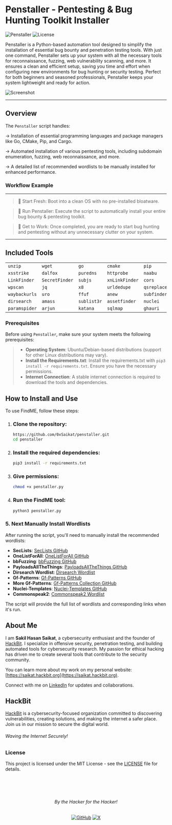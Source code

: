 # Penstaller - Pentesting & Bug Hunting Toolkit Installer

![Penstaller](https://img.shields.io/badge/Bug%20Bounty_&_Pentesting-Toolkit%20Installer-red) ![License](https://img.shields.io/github/license/0xSaikat/penstaller)

Penstaller is a Python-based automation tool designed to simplify the installation of essential bug bounty and penetration testing tools. With just one command, Penstaller sets up your system with all the necessary tools for reconnaissance, fuzzing, web vulnerability scanning, and more. It ensures a clean and efficient setup, saving you time and effort when configuring new environments for bug hunting or security testing. Perfect for both beginners and seasoned professionals, Penstaller keeps your system lightweight and ready for action.

![Screenshot](https://github.com/)

----

## Overview

The `Penstaller` script handles:

→  Installation of essential programming languages and package managers like Go, CMake, Pip, and Cargo.

→  Automated installation of various pentesting tools, including subdomain enumeration, fuzzing, web reconnaissance, and more.

→  A detailed list of recommended wordlists to be manually installed for enhanced performance.

### Workflow Example
----
>📌 Start Fresh: Boot into a clean OS with no pre-installed bloatware.

>📌 Run Penstaller: Execute the script to automatically install your entire bug bounty & pentesting toolkit.

>📌 Get to Work: Once completed, you are ready to start bug hunting and pentesting without any unnecessary clutter on your system.

----

## Included Tools

|                |              |             |            |            |             |             |
|----------------|--------------|-------------|------------|------------|-------------|-------------|
| `unzip`          | `wget`         | `go`         | `cmake`      | `pip`         | `cargo`       | `ruby`       |
| `xsstrike`       | `dalfox`       | `puredns`    | `httprobe`   | `naabu`       | `hakrawler`   | `gospider`   |
| `LinkFinder`     | `SecretFinder` | `subjs`      | `xnLinkFinder` | `cors`       | `gobuster`    | `nikto`      |
| `wpscan`         | `jq`           | `x8`         | `urldedupe`  | `qsreplace`   | `gau`         | `gf`         |
| `waybackurls`    | `uro`          | `ffuf`       | `anew`       | `subfinder`   | `httpx`       | `nmap`       |
| `dirsearch`      | `amass`        | `sublist3r`  | `assetfinder` | `nuclei`      | `massdns`     | `shuffledns` |
| `paramspider`    | `arjun`        | `katana`     | `sqlmap`     | `ghauri`      | `pii`         | `pdsi`       |

### Prerequisites

Before using `Penstaller`, make sure your system meets the following prerequisites:

> - **Operating System**: Ubuntu/Debian-based distributions (support for other Linux distributions may vary).
> - **Install the Requirements.txt**: Install the requirements.txt with `pip3 install -r requirements.txt`. Ensure you have the necessary permissions.
> - **Internet Connection**: A stable internet connection is required to download the tools and dependencies.

## How to Install and Use

To use FindME, follow these steps:

1. ### Clone the repository:
   ```bash
   https://github.com/0xSaikat/penstaller.git
   cd penstaller
2. ### Install the required dependencies:
   ```bash
   pip3 install -r requirements.txt

3. ### Give permissions:
    ```bash
   chmod +x penstaller.py
    
4. ### Run the FindME tool:
    ```bash
   python3 penstaller.py

### 5. Next Manually Install Wordlists
After running the script, you'll need to manually install the recommended wordlists:

- **SecLists**: [SecLists GitHub](https://github.com/danielmiessler/SecLists)
- **OneListForAll**: [OneListForAll GitHub](https://github.com/six2dez/OneListForAll)
- **bbFuzzing**: [bbFuzzing GitHub](https://github.com/reewardius/bbFuzzing.txt.git)
- **PayloadsAllTheThings**: [PayloadsAllTheThings GitHub](https://github.com/swisskyrepo/PayloadsAllTheThings.git)
- **Dirsearch Wordlist**: [Dirsearch Wordlist](https://github.com/maurosoria/dirsearch/blob/master/db/dicc.txt)
- **Gf-Patterns**: [Gf-Patterns GitHub](https://github.com/1ndianl33t/Gf-Patterns)
- **More Gf-Patterns**: [Gf-Patterns Collection GitHub](https://github.com/emadshanab/Gf-Patterns-Collection.git)
- **Nuclei-Templates**: [Nuclei-Templates GitHub](https://github.com/projectdiscovery/nuclei-templates.git)
- **Commonspeak2**: [Commonspeak2 Wordlist](https://wordlists-cdn.assetnote.io/data/manual/best-dns-wordlist.txt)

The script will provide the full list of wordlists and corresponding links when it's run.

## About Me

I am **Sakil Hasan Saikat**, a cybersecurity enthusiast and the founder of [HackBit](https://hackbit.org). I specialize in offensive security, penetration testing, and building automated tools for cybersecurity research. My passion for ethical hacking has driven me to create several tools that contribute to the security community.

You can learn more about my work on my personal website: [https://saikat.hackbit.org](https://saikat.hackbit.org).

Connect with me on [LinkedIn](https://www.linkedin.com/in/0xsaikat/) for updates and collaborations.


## HackBit

[HackBit](https://hackbit.org) is a cybersecurity-focused organization committed to discovering vulnerabilities, creating solutions, and making the internet a safer place. Join us in our mission to secure the digital world.

###### Waving the Internet Securely!

### License

This project is licensed under the MIT License - see the [LICENSE](LICENSE) file for details.

<br>
<br>
<br>

<h6 align="center">By the Hacker for the Hacker!</h6>

<div align="center">
  <a href="https://github.com/0xSaikat"><img src="https://img.icons8.com/material-outlined/20/808080/github.png" alt="GitHub"></a>
  <a href="https://twitter.com/0xSaikat"><img src="https://img.icons8.com/material-outlined/20/808080/twitter.png" alt="X"></a>
</div>
